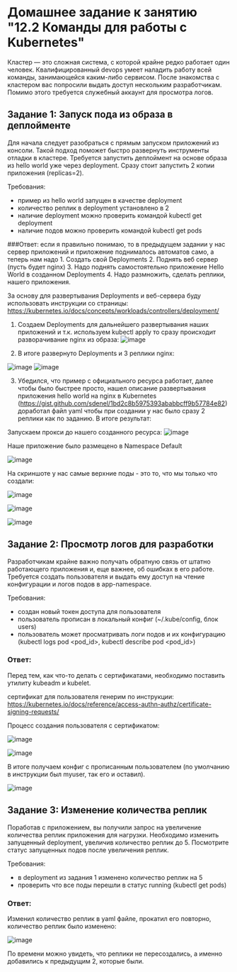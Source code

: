 # Домашнее задание к занятию "12.2 Команды для работы с Kubernetes"
Кластер — это сложная система, с которой крайне редко работает один человек. Квалифицированный devops умеет наладить работу всей команды, занимающейся каким-либо сервисом.
После знакомства с кластером вас попросили выдать доступ нескольким разработчикам. Помимо этого требуется служебный аккаунт для просмотра логов.

## Задание 1: Запуск пода из образа в деплойменте
Для начала следует разобраться с прямым запуском приложений из консоли. Такой подход поможет быстро развернуть инструменты отладки в кластере. Требуется запустить деплоймент на основе образа из hello world уже через deployment. Сразу стоит запустить 2 копии приложения (replicas=2). 

Требования:
 * пример из hello world запущен в качестве deployment
 * количество реплик в deployment установлено в 2
 * наличие deployment можно проверить командой kubectl get deployment
 * наличие подов можно проверить командой kubectl get pods

###Ответ: если я правильно понимаю, то в предыдущем задании у нас сервер приложений и приложение поднималось автоматов само, а теперь нам надо 1. Создать свой Deployments 2. Поднять веб сервер (пусть будет nginx) 3. Надо поднять самостоятельно приложение Hello World в созданном Deployments 4. Надо размножить, сделать реплики, нашего приложения.

За основу для развертывания Deployments и веб-сервера буду использовать инструкции со страницы: https://kubernetes.io/docs/concepts/workloads/controllers/deployment/ 

1. Создаем Deployments для дальнейшего развертывания наших приложений и т.к. используем kubectl apply то сразу происходит разворачивание nginx из образа:
![image](https://user-images.githubusercontent.com/92969676/186331657-fbc58682-a621-4920-898f-f5acd6c838c8.png)

2. В итоге развернуто Deployments и 3 реплики nginx:

![image](https://user-images.githubusercontent.com/92969676/186331852-d38b798a-95bc-4e26-a1ce-920d9aa48a76.png)
![image](https://user-images.githubusercontent.com/92969676/186331935-f45e9c65-2177-466d-b22f-31d42e8033db.png)

3. Убедился, что пример с официального ресурса работает, далее чтобы было быстрее просто, нашел описание развертывания приложения hello world на nginx в Kubernetes (https://gist.github.com/sdenel/1bd2c8b5975393ababbcff9b57784e82) доработал файл yaml чтобы при создании у нас было сразу 2 реплики как по заданию. В итоге результат: 

Запускаем прокси до нашего созданного ресурса:
![image](https://user-images.githubusercontent.com/92969676/186579625-9bb91b52-3045-4a0d-af04-74a326b029d5.png)

Наше приложение было размещено в Namespace Default

![image](https://user-images.githubusercontent.com/92969676/186581187-ddb78b0b-4e24-4951-b0e0-d4499f3ddb9f.png)

На скриншоте у нас самые верхние поды - это то, что мы только что создали:

![image](https://user-images.githubusercontent.com/92969676/186581300-b30c0451-cb2c-4520-b17e-48f77ee68b7d.png)


![image](https://user-images.githubusercontent.com/92969676/186580985-cad96933-30c0-4025-9c94-b5d4bca1c73e.png)


![image](https://user-images.githubusercontent.com/92969676/186580903-ab811517-2d71-47d8-ae11-7eea849d7409.png)



## Задание 2: Просмотр логов для разработки
Разработчикам крайне важно получать обратную связь от штатно работающего приложения и, еще важнее, об ошибках в его работе. 
Требуется создать пользователя и выдать ему доступ на чтение конфигурации и логов подов в app-namespace.

Требования: 
 * создан новый токен доступа для пользователя
 * пользователь прописан в локальный конфиг (~/.kube/config, блок users)
 * пользователь может просматривать логи подов и их конфигурацию (kubectl logs pod <pod_id>, kubectl describe pod <pod_id>)

### Ответ: 

Перед тем, как что-то делать с сертификатами, необходимо поставить утилиту kubeadm и kubelet.

сертификат для пользователя генерим по инструкции: https://kubernetes.io/docs/reference/access-authn-authz/certificate-signing-requests/ 

Процесс создания пользователя с сертификатом: 

![image](https://user-images.githubusercontent.com/92969676/186664301-a28b095a-84d4-4b55-9da9-ba37d1ebefbe.png)

![image](https://user-images.githubusercontent.com/92969676/186664665-f2b4ecf0-dee2-4df6-a634-ceb3b063f7a8.png)

В итоге получаем конфиг с прописанным пользователем (по умолчанию в инструкции был myuser, так его и оставил).

![image](https://user-images.githubusercontent.com/92969676/186663926-26f4499c-8dc9-4ee3-8e91-77bb60c4c4c2.png)



## Задание 3: Изменение количества реплик 
Поработав с приложением, вы получили запрос на увеличение количества реплик приложения для нагрузки. Необходимо изменить запущенный deployment, увеличив количество реплик до 5. Посмотрите статус запущенных подов после увеличения реплик. 

Требования:
 * в deployment из задания 1 изменено количество реплик на 5
 * проверить что все поды перешли в статус running (kubectl get pods)

### Ответ: 

Изменил количество реплик в yaml файле, прокатил его повторно, количество реплик было изменено:

![image](https://user-images.githubusercontent.com/92969676/186582616-2574b7c4-7476-4527-b91b-12688e66447e.png)

По времени можно увидеть, что реплики не пересоздались, а именно добавились к предыдущим 2, которые были.
